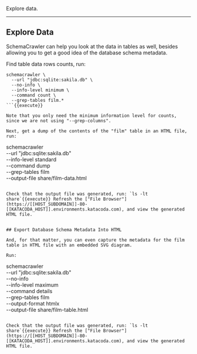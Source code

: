 Explore data.

-----

## Explore Data

SchemaCrawler can help you look at the data in tables as well, besides allowing you to get a good idea of the database schema metadata.

Find table data rows counts, run:

```
schemacrawler \
  --url "jdbc:sqlite:sakila.db" \
  --no-info \
  --info-level minimum \
  --command count \
  --grep-tables film.*
```{{execute}}

Note that you only need the minimum information level for counts, since we are not using "--grep-columns".

Next, get a dump of the contents of the "film" table in an HTML file, run:

```
schemacrawler \
  --url "jdbc:sqlite:sakila.db" \
  --info-level standard \
  --command dump \
  --grep-tables film \
  --output-file share/film-data.html
```{{execute}}

Check that the output file was generated, run: `ls -lt share`{{execute}} Refresh the ["File Browser"](https://[[HOST_SUBDOMAIN]]-80-[[KATACODA_HOST]].environments.katacoda.com), and view the generated HTML file.


## Export Database Schema Metadata Into HTML

And, for that matter, you can even capture the metadata for the film table in HTML file with an embedded SVG diagram.

Run:

```
schemacrawler \
  --url "jdbc:sqlite:sakila.db" \
  --no-info \
  --info-level maximum \
  --command details \
  --grep-tables film \
  --output-format htmlx \
  --output-file share/film-table.html
```{{execute}}

Check that the output file was generated, run: `ls -lt share`{{execute}} Refresh the ["File Browser"](https://[[HOST_SUBDOMAIN]]-80-[[KATACODA_HOST]].environments.katacoda.com), and view the generated HTML file.
